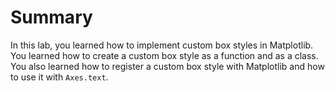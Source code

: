 # Summary

In this lab, you learned how to implement custom box styles in Matplotlib. You learned how to create a custom box style as a function and as a class. You also learned how to register a custom box style with Matplotlib and how to use it with `Axes.text`.
